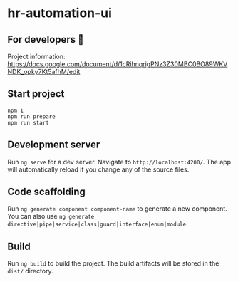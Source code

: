 # hr-automation-ui

## For developers :vampire:

Project information: https://docs.google.com/document/d/1cRihnqrigPNz3Z30MBC0BO89WKVNDK_opky7Kt5afhM/edit

## Start project

```
npm i
npm run prepare
npm run start

```

## Development server

Run `ng serve` for a dev server. Navigate to `http://localhost:4200/`. The app will automatically reload if you change any of the source files.

## Code scaffolding

Run `ng generate component component-name` to generate a new component. You can also use `ng generate directive|pipe|service|class|guard|interface|enum|module`.

## Build

Run `ng build` to build the project. The build artifacts will be stored in the `dist/` directory.
